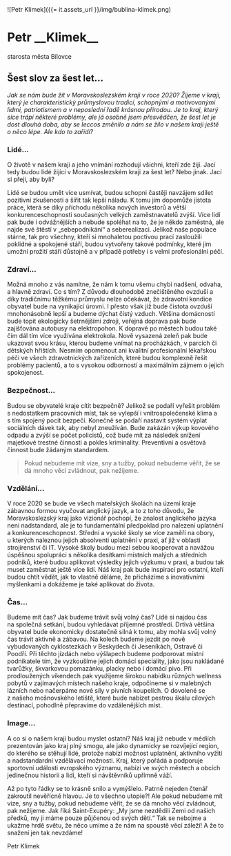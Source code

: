 <div class="persona">
![Petr Klimek]({{= it.assets_url }}/img/bublina-klimek.png)

  <div>
    <h1>Petr __Klimek__</h1>
    <span>starosta města Bílovce</span>
  </div>
</div>

## Šest slov za šest let…

*Jak se nám bude žít v&nbsp;Moravskoslezském kraji v&nbsp;roce 2020? Žijeme v&nbsp;kraji, který je charakteristický průmyslovou tradicí, schopnými a motivovanými lidmi, patriotismem a v&nbsp;neposlední řadě krásnou přírodou. Je to kraj, který sice trápí některé problémy, ale já osobně jsem přesvědčen, že šest let je dost dlouhá doba, aby se leccos změnilo a nám se žilo v našem kraji ještě o&nbsp;něco lépe. Ale kdo to zařídí?*

### Lidé…

O&nbsp;životě v&nbsp;našem kraji a jeho vnímání rozhodují všichni, kteří zde žijí. Jací tedy budou lidé žijící v&nbsp;Moravskoslezském kraji za šest let? Nebo jinak. Jací si přeji, aby byli?

Lidé se budou umět více usmívat, budou schopni častěji navzájem sdílet pozitivní zkušenosti a šířit tak lepší náladu. K&nbsp;tomu jim dopomůže jistota práce, která se díky příchodu několika nových investorů a&nbsp;větší konkurenceschopnosti současných velkých zaměstnavatelů zvýší. Více lidí pak bude i&nbsp;odvážnějších a nebude spoléhat na&nbsp;to, že je někdo zaměstná, ale najde své štěstí v&nbsp;„sebepodnikání“ a seberealizaci. Jelikož naše populace stárne, tak pro všechny, kteří si mnohaletou poctivou prací zasloužili poklidné a spokojené stáří, budou vytvořeny takové podmínky, které jim umožní prožití stáří důstojně a v&nbsp;případě potřeby i&nbsp;s&nbsp;velmi profesionální péčí.

### Zdraví…

Možná mnoho z&nbsp;vás namítne, že nám k&nbsp;tomu všemu chybí nadšení, odvaha, a hlavně zdraví. Co s&nbsp;tím? Z&nbsp;důvodu dlouhodobě znečištěného ovzduší a díky tradičnímu těžkému průmyslu nelze očekávat, že zdravotní kondice obyvatel bude na&nbsp;vynikající úrovni. I&nbsp;přesto však již bude čistota ovzduší mnohonásobně lepší a budeme dýchat čistý vzduch. Většina domácností bude topit ekologicky šetrnějšími zdroji, veřejná doprava pak bude zajišťována autobusy na&nbsp;elektropohon. K&nbsp;dopravě po městech budou také čím dál tím více využívána elektrokola. Nově vysazená zeleň pak bude ukazovat svou krásu, kterou budeme vnímat na&nbsp;procházkách, v&nbsp;parcích či dětských hřištích. Nesmím opomenout ani kvalitní profesionální lékařskou péči ve&nbsp;všech zdravotnických zařízeních, které budou komplexně řešit problémy pacientů, a to&nbsp;s&nbsp;vysokou odborností a maximálním zájmem o&nbsp;jejich spokojenost.

### Bezpečnost…

Budou se obyvatelé kraje cítit bezpečně? Jelikož se podaří vyřešit problém s&nbsp;nedostatkem pracovních míst, tak se vylepší i&nbsp;vnitrospolečenské klima a s&nbsp;tím spojený pocit bezpečí. Konečně se podaří nastavit systém výplat sociálních dávek tak, aby nebyl zneužíván. Bude zakázán výkup kovového odpadu a zvýší se počet policistů, což bude mít za následek snížení majetkové trestné činnosti a pokles kriminality. Preventivní a osvětová činnost bude žádaným standardem.

> Pokud nebudeme mít vize, sny a tužby, pokud nebudeme věřit, že se dá mnoho věcí zvládnout, pak nežijeme.

### Vzdělání…

V&nbsp;roce 2020 se bude ve všech mateřských školách na&nbsp;území kraje zábavnou formou vyučovat anglický jazyk, a to z&nbsp;toho důvodu, že Moravskoslezský kraj jako vizionář pochopí, že znalost anglického jazyka není nadstandard, ale je to fundamentální předpoklad pro nalezení uplatnění a konkurenceschopnost. Střední a vysoké školy se více zaměří na&nbsp;obory, u&nbsp;kterých naleznou jejich absolventi uplatnění v&nbsp;praxi, ať již v&nbsp;oblasti strojírenství či IT. Vysoké školy budou mezi sebou kooperovat a navážou úspěšnou spolupráci s&nbsp;několika desítkami místních malých a středních podniků, které budou aplikovat výsledky jejich výzkumu v&nbsp;praxi, a budou tak muset zaměstnat ještě více lidí. Náš kraj pak bude inspirací pro ostatní, kteří budou chtít vědět, jak to vlastně děláme, že přicházíme s&nbsp;inovativními myšlenkami a dokážeme je také aplikovat do&nbsp;života.

### Čas…

Budeme mít čas? Jak budeme trávit svůj volný čas? Lidé si najdou čas na&nbsp;společná setkání, budou vyhledávat příjemné prostředí. Drtivá většina obyvatel bude ekonomicky dostatečně silná k&nbsp;tomu, aby mohla svůj volný čas trávit aktivně a zábavou. Na&nbsp;kolech budeme jezdit po nově vybudovaných cyklostezkách v&nbsp;Beskydech či Jeseníkách, Ostravě či Poodří. Při těchto jízdách nebo výšlapech budeme podporovat místní podnikatele tím, že vyzkoušíme jejich domácí speciality, jako jsou nakládané tvarůžky, škvarkovou pomazánku, placky nebo i&nbsp;domácí pivo. Při prodloužených víkendech pak využijeme širokou nabídku různých wellness pobytů v&nbsp;zajímavých místech našeho kraje, odpočineme si v&nbsp;malebných lázních nebo načerpáme nové síly v&nbsp;pivních koupelích. O&nbsp;dovolené se z&nbsp;našeho mošnovského letiště, které bude nabízet pestrou škálu cílových destinací, pohodlně přepravíme do vzdálenějších míst.

### Image…

A&nbsp;co si o&nbsp;našem kraji budou myslet ostatní? Náš kraj již nebude v&nbsp;médiích prezentován jako kraj plný smogu, ale jako dynamicky se rozvíjející region, do kterého se stěhují lidé, protože nabízí možnost uplatnění, aktivního vyžití a nadstandardní vzdělávací možnosti. Kraj, který pořádá a podporuje sportovní události evropského významu, nabízí ve svých městech a obcích jedinečnou historii a lidi, kteří si návštěvníků upřímně váží.

Až po tyto řádky se to krásně snilo a vymýšlelo. Patrně nejeden čtenář zakroutil nevěřícně hlavou. Je to všechno utopie?! Ale pokud nebudeme mít vize, sny a tužby, pokud nebudeme věřit, že se dá mnoho věcí zvládnout, pak nežijeme. Jak říká Saint-Exupéry: „My jsme nezdědili Zemi od&nbsp;našich předků, my ji máme pouze půjčenou od svých dětí.“ Tak se nebojme a ukažme hrdě světu, že něco umíme a že nám na&nbsp;spoustě věcí záleží! A že to snažení jen tak nevzdáme!

Petr Klimek
